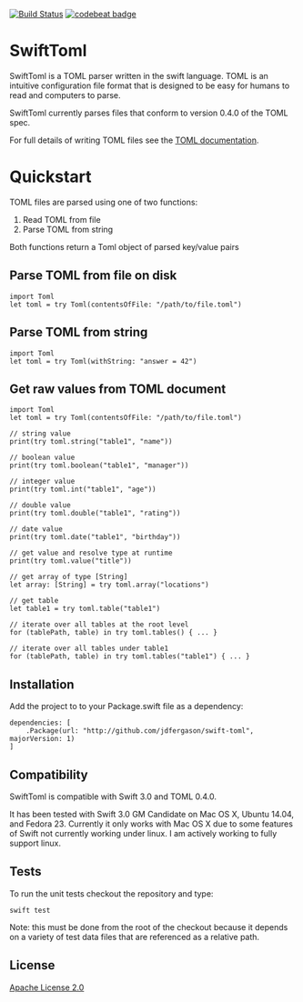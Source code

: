 [![Build Status](https://travis-ci.org/jdfergason/swift-toml.svg?branch=master)](https://travis-ci.org/jdfergason/swift-toml)
[![codebeat badge](https://codebeat.co/badges/21ffbe72-dd12-4d9d-ad01-cfdf423ea5fa)](https://codebeat.co/projects/github-com-jdfergason-swift-toml)

# SwiftToml

SwiftToml is a TOML parser written in the swift language.  TOML is an intuitive
configuration file format that is designed to be easy for humans to read and
computers to parse.

SwiftToml currently parses files that conform to version 0.4.0 of the TOML spec.

For full details of writing TOML files see the [TOML documentation](https://github.com/toml-lang/toml).

# Quickstart

TOML files are parsed using one of two functions:

1. Read TOML from file
2. Parse TOML from string

Both functions return a Toml object of parsed key/value pairs

## Parse TOML from file on disk

    import Toml
    let toml = try Toml(contentsOfFile: "/path/to/file.toml")

## Parse TOML from string

    import Toml
    let toml = try Toml(withString: "answer = 42")

## Get raw values from TOML document

    import Toml
    let toml = try Toml(contentsOfFile: "/path/to/file.toml")

    // string value
    print(try toml.string("table1", "name"))

    // boolean value
    print(try toml.boolean("table1", "manager"))

    // integer value
    print(try toml.int("table1", "age"))

    // double value
    print(try toml.double("table1", "rating"))

    // date value
    print(try toml.date("table1", "birthday"))

    // get value and resolve type at runtime
    print(try toml.value("title"))

    // get array of type [String]
    let array: [String] = try toml.array("locations")

    // get table
    let table1 = try toml.table("table1")

    // iterate over all tables at the root level
    for (tablePath, table) in try toml.tables() { ... }

    // iterate over all tables under table1
    for (tablePath, table) in try toml.tables("table1") { ... }

## Installation

Add the project to  to your Package.swift file as a dependency:

    dependencies: [
        .Package(url: "http://github.com/jdfergason/swift-toml", majorVersion: 1)
    ]

## Compatibility

SwiftToml is compatible with Swift 3.0 and TOML 0.4.0.

It has been tested with Swift 3.0 GM Candidate on Mac OS X, Ubuntu 14.04, and Fedora 23.  Currently it only works with Mac OS X due to some features of Swift not currently working under linux.  I am actively working to fully support linux.

## Tests

To run the unit tests checkout the repository and type:

    swift test

Note: this must be done from the root of the checkout because it depends on a variety of test data files
that are referenced as a relative path.

## License

[Apache License 2.0](http://www.apache.org/licenses/LICENSE-2.0.txt)

